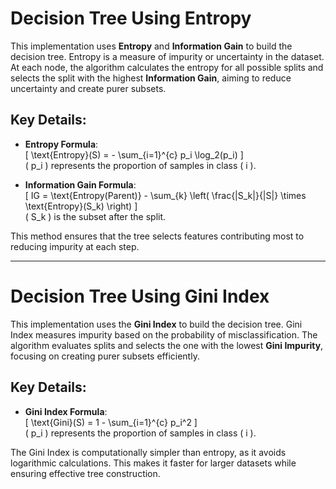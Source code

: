 # Decision Tree Using Entropy  
This implementation uses **Entropy** and **Information Gain** to build the decision tree. Entropy is a measure of impurity or uncertainty in the dataset. At each node, the algorithm calculates the entropy for all possible splits and selects the split with the highest **Information Gain**, aiming to reduce uncertainty and create purer subsets.  

## Key Details:  
- **Entropy Formula**:  
  \[
  \text{Entropy}(S) = - \sum_{i=1}^{c} p_i \log_2(p_i)
  \]  
  \( p_i \) represents the proportion of samples in class \( i \).  

- **Information Gain Formula**:  
  \[
  IG = \text{Entropy(Parent)} - \sum_{k} \left( \frac{|S_k|}{|S|} \times \text{Entropy}(S_k) \right)
  \]  
  \( S_k \) is the subset after the split.  

This method ensures that the tree selects features contributing most to reducing impurity at each step.

---

# Decision Tree Using Gini Index  
This implementation uses the **Gini Index** to build the decision tree. Gini Index measures impurity based on the probability of misclassification. The algorithm evaluates splits and selects the one with the lowest **Gini Impurity**, focusing on creating purer subsets efficiently.  

## Key Details:  
- **Gini Index Formula**:  
  \[
  \text{Gini}(S) = 1 - \sum_{i=1}^{c} p_i^2
  \]  
  \( p_i \) represents the proportion of samples in class \( i \).  

The Gini Index is computationally simpler than entropy, as it avoids logarithmic calculations. This makes it faster for larger datasets while ensuring effective tree construction.
